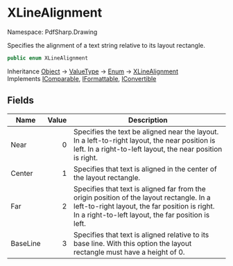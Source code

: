 # XLineAlignment

Namespace: PdfSharp.Drawing

Specifies the alignment of a text string relative to its layout rectangle.

```csharp
public enum XLineAlignment
```

Inheritance [Object](https://docs.microsoft.com/en-us/dotnet/api/system.object) → [ValueType](https://docs.microsoft.com/en-us/dotnet/api/system.valuetype) → [Enum](https://docs.microsoft.com/en-us/dotnet/api/system.enum) → [XLineAlignment](./pdfsharp.drawing.xlinealignment)<br>
Implements [IComparable](https://docs.microsoft.com/en-us/dotnet/api/system.icomparable), [IFormattable](https://docs.microsoft.com/en-us/dotnet/api/system.iformattable), [IConvertible](https://docs.microsoft.com/en-us/dotnet/api/system.iconvertible)

## Fields

| Name | Value | Description |
| --- | --: | --- |
| Near | 0 | Specifies the text be aligned near the layout. In a left-to-right layout, the near position is left. In a right-to-left layout, the near position is right. |
| Center | 1 | Specifies that text is aligned in the center of the layout rectangle. |
| Far | 2 | Specifies that text is aligned far from the origin position of the layout rectangle. In a left-to-right layout, the far position is right. In a right-to-left layout, the far position is left. |
| BaseLine | 3 | Specifies that text is aligned relative to its base line. With this option the layout rectangle must have a height of 0. |
